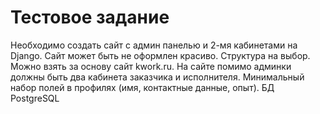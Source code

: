 # Тестовое задание 

Необходимо создать сайт с админ панелью и 2-мя кабинетами на Django.
Сайт может быть не оформлен красиво. Структура на выбор. Можно взять за основу сайт kwork.ru. 
На сайте помимо админки должны быть два кабинета заказчика и исполнителя. 
Минимальный набор полей в профилях (имя, контактные данные, опыт). БД PostgreSQL



